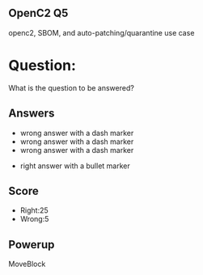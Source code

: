 ## OpenC2 Q5
openc2, SBOM, and auto-patching/quarantine use case


# Question:
What is the question to be answered?

## Answers
- wrong answer with a dash marker
- wrong answer with a dash marker
- wrong answer with a dash marker
* right answer with a bullet marker

## Score
- Right:25
- Wrong:5

## Powerup
MoveBlock
